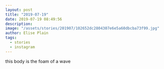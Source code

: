 ```yaml
---
layout: post
title: "2019-07-19"
date: 2019-07-19 08:49:56
description: 
image: "/assets/stories/201907/102652dc2804307e6e5a60dbcba73f99.jpg"
author: Elise Plain
tags: 
  - stories
  - instagram
---
```


this body is the foam of a wave
<p></p>
